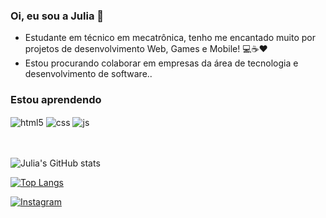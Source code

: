 ### Oi, eu sou a Julia 👋 </br>

- Estudante em técnico em mecatrônica, tenho me encantado muito por projetos de desenvolvimento Web, Games e Mobile! 💻☕❤️
- Estou procurando colaborar em empresas da área de tecnologia e desenvolvimento de software..
  
### Estou aprendendo
<div style="display: inline_block">
  <img align="center" alt="html5" src="https://img.shields.io/badge/HTML5-E34F26?style=for-the-badge&logo=html5&logoColor=white" />
  <img align="center" alt="css" src="https://img.shields.io/badge/CSS3-1572B6?style=for-the-badge&logo=css3&logoColor=white" />
  <img align="center" alt="js" src="https://img.shields.io/badge/JavaScript-F7DF1E?style=for-the-badge&logo=javascript&logoColor=black" />
</div><br/><br/>

<div>
  
![Julia's GitHub stats](https://github-readme-stats.vercel.app/api?username=juliajunogueiira&show_icons=true&theme=dracula&count_private=true)
  
[![Top Langs](https://github-readme-stats.vercel.app/api/top-langs/?username=juliajunogueiira&layout=compact)](https://github.com/anuraghazra/github-readme-stats)

</div>
  
[![Instagram](https://img.shields.io/badge/Instagram-E4405F?style=for-the-badge&logo=instagram&logoColor=white)](https://instagram.com/julia_junogueiira)
